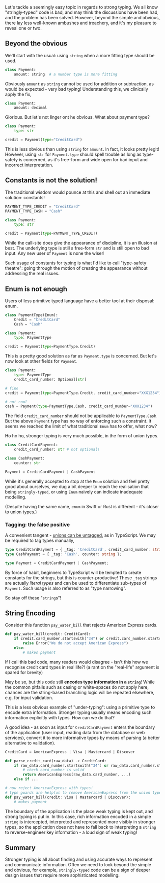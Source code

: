 Let's tackle a seemingly easy topic in regards to strong typing. We all know "stringly-typed" code is bad, and may think the discussions have been had, and the problem has been solved. However, beyond the simple and obvious, there lay less well-known ambushes and treachery, and it's my pleasure to reveal one or two.

## Beyond the obvious

We'll start with the usual: using `string` when a more fitting type should be used.

```python
class Payment:
    amount: string  # a number type is more fitting
```

Obviously `amount` as `string` cannot be used for addition or subtraction, as would be expected - very bad typing! Understanding this, we clinically apply the fix,

```python
class Payment:
    amount: decimal
```

Glorious. But let's not linger ont he obvious. What about payment type?

```python
class Payment:
    type: str

credit = Payment(type="CreditCard")
```

This is less obvious than using `string` for `amount`. In fact, it looks pretty legit! However, using `str` for `Payment.type` should spell trouble as long as type-safety is concerned, as it's free-form and wide open for bad input and incorrect interpretation.

## Constants is not the solution!

The traditional wisdom would pounce at this and shell out an immediate solution: constants! 

```python
PAYMENT_TYPE_CREDIT = "CreditCard"
PAYMENT_TYPE_CASH = "Cash"

class Payment:
    type: str

credit = Payment(type=PAYMENT_TYPE_CREDIT)
```

While the call-site does give the appearance of discipline, it is an illusion at best. The underlying type is still a free-form `str` and is still open to bad input. Any new user of `Payment` is none the wiser! 

Such usage of constants for typing is what I'd like to call "type-safety theatre": going through the motion of creating the appearance without addressing the real issues.

## Enum is not enough

Users of less primitive typed language have a better tool at their disposal: enum.

```python
class PaymentType(Enum):
    Credit = "CreditCard"
    Cash = "Cash"

class Payment:
    type: PaymentType

credit = Payment(type=PaymentType.Credit)
```

This is a pretty good solution as far as `Payment.type` is concerned. But let's now look at other fields for `Payment`.

```python
class Payment:
    type: PaymentType
    credit_card_number: Optional[str]

# fine
credit = Payment(type=PaymentType.Credit, credit_card_number="XXX1234")

# not cool
cash = Payment(type=PaymentType.Cash, credit_card_number="XXX1234")
```

The field `credit_card_number` should not be applicable to `PaymentType.Cash`. But the above `Payment` type has no way of enforcing such a constraint. It seems we reached the limit of what traditional `Enum` has to offer, what now?

Ho ho ho, stronger typing is very much possible, in the form of union types.

```python
class CreditCardPayment:
    credit_card_number: str # not optional!

class CashPayment:
    counter: str

Payment = CreditCardPayment | CashPayment
```

While it's generally accepted to stop at the `Enum` solution and feel pretty good about ourselves, we dug a bit deeper to reach the realisation that being `stringly-typed`, or using `Enum` naively can indicate inadequate modelling.

(Despite having the same name, `enum` in Swift or Rust is different - it's closer to union types.)

### Tagging: the false positive

A convenient tangent - [unions can be untagged](/untaged-union-undecidable), as in TypeScript. We may be required to tag types manually,

```TypeScript
type CreditCardPayment = { _tag: 'CreditCard', credit_card_number: string };
type CashPayment = { _tag: 'Cash', counter: string };

type Payment = CreditCardPayment | CashPayment;
```

By force of habit, beginners to TypeScript will be tempted to create constants for the strings, but this is counter-productive! These `_tag` strings are actually *literal types* and can be used to differentiate sub-types of `Payment`. Such usage is also referred to as "type narrowing". 

So stay off these "`string`s"!

## String Encoding 

Consider this function `pay_water_bill` that rejects American Express cards.

```Python
def pay_water_bill(credit: CreditCard):
    if credit.card_number.startswith("34") or credit.card_number.startswith("37"):
        raise Error("We do not accept American Express")
    else:
        # makes payment
```

If I call this bad code, many readers would disagree - isn't this how we recognise credit card types in real life?! (a rant on the "real-life" argument is spared for brevity)

May be so, but this code still **encodes type information in a `string`**! While the common pitfalls such as casing or white-spaces do not apply here, chances are the string-based branching logic will be repeated elsewhere, e.g. for input validation.

This is a less obvious example of "under-typing": using a primitive type to encode extra information. Stronger typing usually means encoding such information explicitly with types. How can we do that? 

A good idea - as soon as input for `CreditCardPayment` enters the boundary of the application (user input, reading data from the database or web services), convert it to more informative types by means of parsing (a better alternative to validation).

```Python
CreditCard = AmericanExpress | Visa | Mastercard | Discover

def parse_credit_card(raw_data) -> CreditCard:
    if raw_data.card_number.startswith("34") or raw_data.card_number.startswith("37"):
        # check card_number is valid
        return AmericanExpress(raw_data.card_number, ...)
    else if ...

# now reject AmericanExpress with types!
# type guards are helpful to remove AmericanExpress from the union type
def pay_water_bill(credit: Visa | Mastercard | Discover):
    # makes payment
```

The boundary of the application is the place weak typing is kept out, and strong typing is put in. In this case, rich information encoded in a simple `string` is intercepted, interpreted and represented more visibly in stronger types, so the application does not have to fall back to interpreting a `string` to reverse-engineer key information - a loud sign of weak typing!

## Summary

Stronger typing is all about finding and using accurate ways to represent and communicate information. Often we need to look beyond the simple and obvious, for example, `stringly-typed` code can be a sign of deeper design issues that require more sophisticated modelling.
